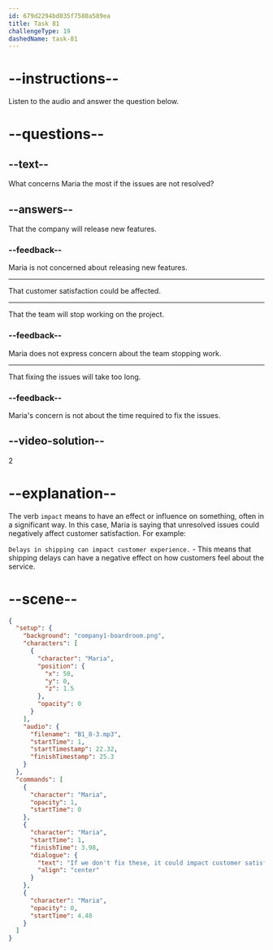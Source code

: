 ```yaml
---
id: 679d2294bd035f7580a589ea
title: Task 81
challengeType: 19
dashedName: task-81
---
```


<!-- (Audio) Maria: If we don't fix these, it could impact customer satisfaction. -->

# --instructions--

Listen to the audio and answer the question below.

# --questions--

## --text--

What concerns Maria the most if the issues are not resolved?

## --answers--

That the company will release new features.

### --feedback--

Maria is not concerned about releasing new features.

---

That customer satisfaction could be affected.

---

That the team will stop working on the project.

### --feedback--

Maria does not express concern about the team stopping work.

---

That fixing the issues will take too long.

### --feedback--

Maria's concern is not about the time required to fix the issues.

## --video-solution--

2

# --explanation--

The verb `impact` means to have an effect or influence on something, often in a significant way. In this case, Maria is saying that unresolved issues could negatively affect customer satisfaction. For example:

`Delays in shipping can impact customer experience.` - This means that shipping delays can have a negative effect on how customers feel about the service.

# --scene--

```json
{
  "setup": {
    "background": "company1-boardroom.png",
    "characters": [
      {
        "character": "Maria",
        "position": {
          "x": 50,
          "y": 0,
          "z": 1.5
        },
        "opacity": 0
      }
    ],
    "audio": {
      "filename": "B1_8-3.mp3",
      "startTime": 1,
      "startTimestamp": 22.32,
      "finishTimestamp": 25.3
    }
  },
  "commands": [
    {
      "character": "Maria",
      "opacity": 1,
      "startTime": 0
    },
    {
      "character": "Maria",
      "startTime": 1,
      "finishTime": 3.98,
      "dialogue": {
        "text": "If we don't fix these, it could impact customer satisfaction.",
        "align": "center"
      }
    },
    {
      "character": "Maria",
      "opacity": 0,
      "startTime": 4.48
    }
  ]
}
```
